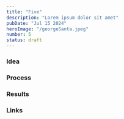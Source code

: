```yaml
---
title: "Five"
description: "Lorem ipsum dolor sit amet"
pubDate: "Jul 15 2024"
heroImage: "/georgeSanta.jpeg"
number: 5
status: draft
---
```


### Idea

### Process

### Results

### Links

